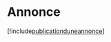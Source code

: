 # Annonce

[!include[publicationduneannonce](annonce.publicationduneannonce.autogen.md)]

































































